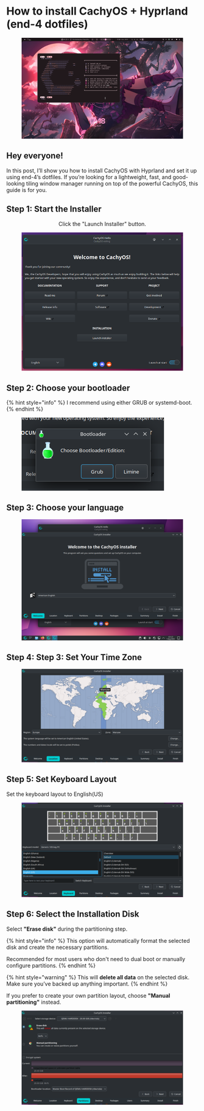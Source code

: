 # How to install CachyOS + Hyprland (end-4 dotfiles)

<figure><img src=".gitbook/assets/image (4).png" alt=""><figcaption></figcaption></figure>

## Hey everyone!

In this post, I’ll show you how to install CachyOS with Hyprland and set it up using end-4’s dotfiles. If you’re looking for a lightweight, fast, and good-looking tiling window manager running on top of the powerful CachyOS, this guide is for you.

## Step 1: Start the Installer

<p align="center">Click the "Launch Installer" button.</p>

<figure><img src=".gitbook/assets/image (3).png" alt=""><figcaption></figcaption></figure>

## Step 2:  Choose your bootloader&#x20;

{% hint style="info" %}
I recommend using either GRUB or systemd-boot.
{% endhint %}

<figure><img src=".gitbook/assets/image (5).png" alt=""><figcaption></figcaption></figure>

## Step 3:  Choose your language

<figure><img src=".gitbook/assets/image (6).png" alt=""><figcaption></figcaption></figure>

## Step 4:  Step 3: Set Your Time Zone

<figure><img src=".gitbook/assets/image (1).png" alt=""><figcaption></figcaption></figure>

## Step 5: Set Keyboard Layout

Set the keyboard layout to English(US)&#x20;

<figure><img src=".gitbook/assets/image (2).png" alt=""><figcaption></figcaption></figure>

## Step 6: Select the Installation Disk

Select **"Erase disk"** during the partitioning step.

{% hint style="info" %}
This option will automatically format the selected disk and create the necessary partitions.

Recommended for most users who don't need to dual boot or manually configure partitions.
{% endhint %}

{% hint style="warning" %}
This will **delete all data** on the selected disk. Make sure you’ve backed up anything important.
{% endhint %}

If you prefer to create your own partition layout, choose **"Manual partitioning"** instead.

<figure><img src=".gitbook/assets/image (7).png" alt=""><figcaption></figcaption></figure>
